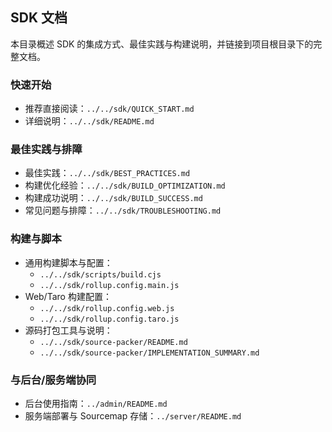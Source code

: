 ## SDK 文档

本目录概述 SDK 的集成方式、最佳实践与构建说明，并链接到项目根目录下的完整文档。

### 快速开始

- 推荐直接阅读：`../../sdk/QUICK_START.md`
- 详细说明：`../../sdk/README.md`

### 最佳实践与排障

- 最佳实践：`../../sdk/BEST_PRACTICES.md`
- 构建优化经验：`../../sdk/BUILD_OPTIMIZATION.md`
- 构建成功说明：`../../sdk/BUILD_SUCCESS.md`
- 常见问题与排障：`../../sdk/TROUBLESHOOTING.md`

### 构建与脚本

- 通用构建脚本与配置：
  - `../../sdk/scripts/build.cjs`
  - `../../sdk/rollup.config.main.js`
- Web/Taro 构建配置：
  - `../../sdk/rollup.config.web.js`
  - `../../sdk/rollup.config.taro.js`
- 源码打包工具与说明：
  - `../../sdk/source-packer/README.md`
  - `../../sdk/source-packer/IMPLEMENTATION_SUMMARY.md`

### 与后台/服务端协同

- 后台使用指南：`../admin/README.md`
- 服务端部署与 Sourcemap 存储：`../server/README.md`
